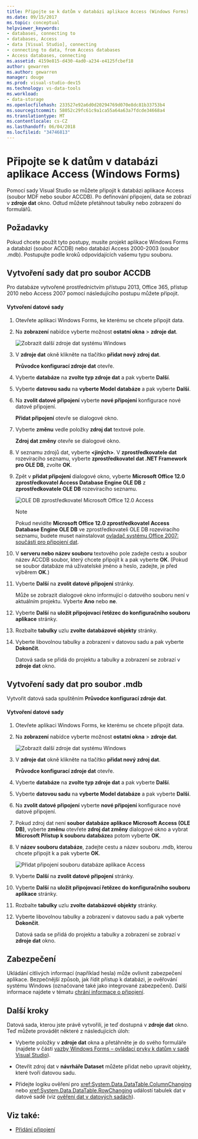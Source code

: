 ```yaml
---
title: Připojte se k datům v databázi aplikace Access (Windows Forms)
ms.date: 09/15/2017
ms.topic: conceptual
helpviewer_keywords:
- databases, connecting to
- databases, Access
- data [Visual Studio], connecting
- connecting to data, from Access databases
- Access databases, connecting
ms.assetid: 4159e815-d430-4ad0-a234-e4125fcbef18
author: gewarren
ms.author: gewarren
manager: douge
ms.prod: visual-studio-dev15
ms.technology: vs-data-tools
ms.workload:
- data-storage
ms.openlocfilehash: 233527e92a6d0d20294769d070e8dc81b33753b4
ms.sourcegitcommit: 58052c29fc61c9a1ca55a64a63a7fdcde34668a4
ms.translationtype: MT
ms.contentlocale: cs-CZ
ms.lasthandoff: 06/04/2018
ms.locfileid: "34746813"
---
```

# <a name="connect-to-data-in-an-access-database-windows-forms"></a>Připojte se k datům v databázi aplikace Access (Windows Forms)
Pomocí sady Visual Studio se můžete připojit k databázi aplikace Access (soubor MDF nebo soubor ACCDB). Po definování připojení, data se zobrazí v **zdroje dat** okno. Odtud můžete přetáhnout tabulky nebo zobrazení do formulářů.

## <a name="prerequisites"></a>Požadavky
 Pokud chcete použít tyto postupy, musíte projekt aplikace Windows Forms a databázi (soubor ACCDB) nebo databázi Access 2000-2003 (soubor .mdb). Postupujte podle kroků odpovídajících vašemu typu souboru.

## <a name="creating-the-dataset-for-an-accdb-file"></a>Vytvoření sady dat pro soubor ACCDB
 Pro databáze vytvořené prostřednictvím přístupu 2013, Office 365, přístup 2010 nebo Access 2007 pomocí následujícího postupu můžete připojit.

#### <a name="to-create-the-dataset"></a>Vytvoření datové sady

1.  Otevřete aplikaci Windows Forms, ke kterému se chcete připojit data.

2.  Na **zobrazení** nabídce vyberte možnost **ostatní okna** > **zdroje dat**.

     ![Zobrazit další zdroje dat systému Windows](../data-tools/media/viewdatasources.png)

3.  V **zdroje dat** okně klikněte na tlačítko **přidat nový zdroj dat**.

     **Průvodce konfigurací zdroje dat** otevře.

4.  Vyberte **databáze** na **zvolte typ zdroje dat** a pak vyberte **Další**.

5.  Vyberte **datovou sadu** na **vyberte Model databáze** a pak vyberte **Další**.

6.  Na **zvolit datové připojení** vyberte **nové připojení** konfigurace nové datové připojení.

     **Přidat připojení** otevře se dialogové okno.

7.  Vyberte **změnu** vedle položky **zdroj dat** textové pole.

     **Zdroj dat změny** otevře se dialogové okno.

8.  V seznamu zdrojů dat, vyberte  **\<jiných\>**. V **zprostředkovatele dat** rozevíracího seznamu, vyberte **zprostředkovatel dat .NET Framework pro OLE DB**, zvolte **OK**.

9. Zpět v **přidat připojení** dialogové okno, vyberte **Microsoft Office 12.0 zprostředkovatel Access Database Engine OLE DB** z **zprostředkovatele OLE DB** rozevíracího seznamu.

     ![OLE DB zprostředkovatel Microsoft Office 12.0 Access](../data-tools/media/dataoledbprovideroffice12access.png)

     > [!NOTE]
     >  Pokud nevidíte **Microsoft Office 12.0 zprostředkovatel Access Database Engine OLE DB** ve zprostředkovateli OLE DB rozevíracího seznamu, budete muset nainstalovat [ovladač systému Office 2007: součásti pro připojení dat](https://www.microsoft.com/download/confirmation.aspx?id=23734).

9. V **serveru nebo název souboru** textového pole zadejte cestu a soubor název ACCDB soubor, který chcete připojit k a pak vyberte **OK**. (Pokud se soubor databáze má uživatelské jméno a heslo, zadejte, je před výběrem **OK**.)

10. Vyberte **Další** na **zvolit datové připojení** stránky.

     Může se zobrazit dialogové okno informující o datového souboru není v aktuálním projektu. Vyberte **Ano** nebo **ne**.

11. Vyberte **Další** na **uložit připojovací řetězec do konfiguračního souboru aplikace** stránky.

12. Rozbalte **tabulky** uzlu **zvolte databázové objekty** stránky.

13. Vyberte libovolnou tabulky a zobrazení v datovou sadu a pak vyberte **Dokončit**.

     Datová sada se přidá do projektu a tabulky a zobrazení se zobrazí v **zdroje dat** okno.

## <a name="creating-the-dataset-for-an-mdb-file"></a>Vytvoření sady dat pro soubor .mdb
 Vytvořit datová sada spuštěním **Průvodce konfigurací zdroje dat**.

#### <a name="to-create-the-dataset"></a>Vytvoření datové sady

1.  Otevřete aplikaci Windows Forms, ke kterému se chcete připojit data.

2.  Na **zobrazení** nabídce vyberte možnost **ostatní okna** > **zdroje dat**.

     ![Zobrazit další zdroje dat systému Windows](../data-tools/media/viewdatasources.png)

3.  V **zdroje dat** okně klikněte na tlačítko **přidat nový zdroj dat**.

     **Průvodce konfigurací zdroje dat** otevře.

4.  Vyberte **databáze** na **zvolte typ zdroje dat** a pak vyberte **Další**.

5.  Vyberte **datovou sadu** na **vyberte Model databáze** a pak vyberte **Další**.

6.  Na **zvolit datové připojení** vyberte **nové připojení** konfigurace nové datové připojení.

7.  Pokud zdroj dat není **soubor databáze aplikace Microsoft Access (OLE DB)**, vyberte **změnu** otevřete **zdroj dat změny** dialogové okno a vybrat **Microsoft Přístup k souboru databáze**a potom vyberte **OK**.

8.  V **název souboru databáze**, zadejte cestu a název souboru .mdb, kterou chcete připojit k a pak vyberte **OK**.

     ![Přidat připojení souboru databáze aplikace Access](../data-tools/media/dataaddconnectionaccessmdb.png)

9. Vyberte **Další** na **zvolit datové připojení** stránky.

10. Vyberte **Další** na **uložit připojovací řetězec do konfiguračního souboru aplikace** stránky.

11. Rozbalte **tabulky** uzlu **zvolte databázové objekty** stránky.

12. Vyberte libovolnou tabulky a zobrazení v datovou sadu a pak vyberte **Dokončit**.

     Datová sada se přidá do projektu a tabulky a zobrazení se zobrazí v **zdroje dat** okno.

## <a name="security"></a>Zabezpečení
 Ukládání citlivých informací (například hesla) může ovlivnit zabezpečení aplikace. Bezpečnější způsob, jak řídit přístup k databázi, je ověřování systému Windows (označované také jako integrované zabezpečení). Další informace najdete v tématu [chrání informace o připojení](/dotnet/framework/data/adonet/protecting-connection-information).

## <a name="next-steps"></a>Další kroky
 Datová sada, kterou jste právě vytvořili, je teď dostupná v **zdroje dat** okno. Teď můžete provádět některé z následujících úloh:

-   Vyberte položky v **zdroje dat** okna a přetáhněte je do svého formuláře (najdete v části [vazby Windows Forms – ovládací prvky k datům v sadě Visual Studio](../data-tools/bind-windows-forms-controls-to-data-in-visual-studio.md)).

-   Otevřít zdroj dat v **návrháře Dataset** můžete přidat nebo upravit objekty, které tvoří datovou sadu.

-   Přidejte logiku ověření pro <xref:System.Data.DataTable.ColumnChanging> nebo <xref:System.Data.DataTable.RowChanging> událostí tabulek dat v datové sadě (viz [ověření dat v datových sadách](../data-tools/validate-data-in-datasets.md)).

## <a name="see-also"></a>Viz také:

- [Přidání připojení](../data-tools/add-new-connections.md)